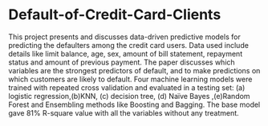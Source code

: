 # Default-of-Credit-Card-Clients
This project presents and discusses data-driven predictive models for predicting the defaulters among the credit card users. Data used include details like limit balance, age, sex, amount of bill statement, repayment status and amount of previous payment. The paper discusses which variables are the strongest predictors of default, and to make predictions on which customers are likely to default. Four machine learning models were trained with repeated cross validation and evaluated in a testing set: (a) logistic regression,(b)KNN, (c) decision tree, (d) Naïve Bayes ,(e)Random Forest and Ensembling methods like Boosting and  Bagging. The base model gave 81% R-square value with all the variables without any treatment. 
